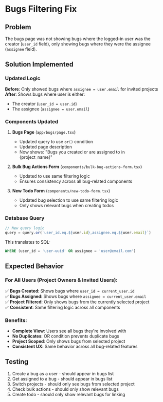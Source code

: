 # Bugs Filtering Fix

## Problem
The bugs page was not showing bugs where the logged-in user was the creator (`user_id` field), only showing bugs where they were the assignee (`assignee` field).

## Solution Implemented

### Updated Logic
**Before**: Only showed bugs where `assignee = user.email` for invited projects  
**After**: Shows bugs where user is either:
- The creator (`user_id = user.id`) 
- The assignee (`assignee = user.email`)

### Components Updated

1. **Bugs Page** (`app/bugs/page.tsx`)
   - Updated query to use `or()` condition
   - Updated page description
   - Now shows: "Bugs you created or are assigned to in {project_name}"

2. **Bulk Bug Actions Form** (`components/bulk-bug-actions-form.tsx`)
   - Updated to use same filtering logic
   - Ensures consistency across all bug-related components

3. **New Todo Form** (`components/new-todo-form.tsx`)
   - Updated bug selection to use same filtering logic
   - Only shows relevant bugs when creating todos

### Database Query
```typescript
// New query logic
query = query.or(`user_id.eq.${user.id},assignee.eq.${user.email}`)
```

This translates to SQL:
```sql
WHERE (user_id = 'user-uuid' OR assignee = 'user@email.com')
```

## Expected Behavior

### For All Users (Project Owners & Invited Users):
✅ **Bugs Created**: Shows bugs where `user_id = current_user.id`  
✅ **Bugs Assigned**: Shows bugs where `assignee = current_user.email`  
✅ **Project Filtered**: Only shows bugs from the currently selected project  
✅ **Consistent**: Same filtering logic across all components  

### Benefits:
- **Complete View**: Users see all bugs they're involved with
- **No Duplicates**: OR condition prevents duplicate bugs
- **Project Scoped**: Only shows bugs from selected project
- **Consistent UX**: Same behavior across all bug-related features

## Testing
1. Create a bug as a user - should appear in bugs list
2. Get assigned to a bug - should appear in bugs list  
3. Switch projects - should only see bugs from selected project
4. Check bulk actions - should only show relevant bugs
5. Create todo - should only show relevant bugs for linking
